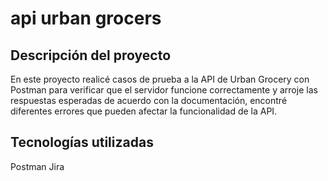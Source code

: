 # api urban grocers
## Descripción del proyecto
En este proyecto realicé casos de prueba a la API de Urban Grocery con Postman para verificar que el servidor funcione correctamente y arroje las respuestas esperadas de acuerdo con la documentación, encontré diferentes errores que pueden afectar la funcionalidad de la API.

## Tecnologías utilizadas
Postman
Jira
